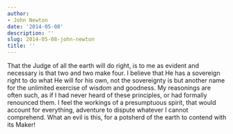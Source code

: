 ```yaml
---
author:
- John Newton
date: '2014-05-08'
description: ''
slug: 2014-05-08-john-newton
title: ''
---
```

That the Judge of all the earth will do right, is to me as evident and necessary is that two and two make four. I believe that He has a sovereign right to do what He will for his own, not the sovereignty is but another name for the unlimited exercise of wisdom and goodness. My reasonings are often such, as if I had never heard of these principles, or had formally renounced them. I feel the workings of a presumptuous spirit, that would account for everything, adventure to dispute whatever I cannot comprehend. What an evil is this, for a potsherd of the earth to contend with its Maker!



